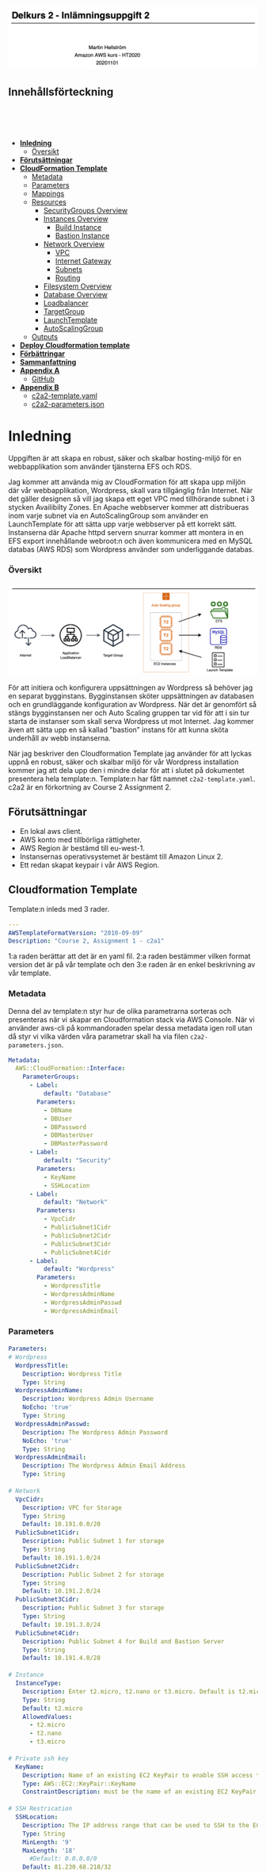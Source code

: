 </br>
</br>
</br>
</br>
</br>
</br>
</br>
</br>
</br>
</br>
</br>

<img src="./images/firstpage.png" title="" alt="" data-align="center">

<p style="page-break-before: always">

## Innehållsförteckning

<p>
</br>
</br>
</br>
</p>

- **[Inledning](#Inledning)**
  - [Översikt](#Översikt)
- **[Förutsättningar](#Förutsättningar)**
- **[CloudFormation Template](#CloudFormation-Template)**
  - [Metadata](#Metadata)
  - [Parameters](#Parameters)
  - [Mappings](#Mappings)
  - [Resources](#Resources)
    - [SecurityGroups Overview](#SecurityGroups-Overview)
    - [Instances Overview](#Instances-Overview)
      - [Build Instance](#Build-Instance)
      - [Bastion Instance](#Bastion-Instance)
    - [Network Overview](#Network-Overview)
      - [VPC](#VPC)
      - [Internet Gateway](#Internet-Gateway)
      - [Subnets](#Subnets)
      - [Routing](#Routing)
    - [Filesystem Overview](#Filesystem-Overview)
    - [Database Overview](#Database-Overview)
    - [Loadbalancer](#Loadbalancer)
    - [TargetGroup](#TargetGroup)
    - [LaunchTemplate](#LaunchTemplate)
    - [AutoScalingGroup](#AutoScalingGroup)
  - [Outputs](#Outputs)
- **[Deploy Cloudformation template](#Deploy-Clouformation-template)**
- **[Förbättringar](#Förbättringar)**
- **[Sammanfattning](#Sammanfattning)**
- **[Appendix A](#Appendix-A)**
  - [GitHub](#GitHub)
- **[Appendix B](#Appendix-B)**
  - [c2a2-template.yaml](#c2a2-template.yaml)
  - [c2a2-parameters.json](#c2a2-parameters.json)

<p style="page-break-before: always">

# Inledning

Uppgiften är att skapa en robust, säker och skalbar hosting-miljö för en webbapplikation som använder tjänsterna EFS och RDS.

Jag kommer att använda mig av CloudFormation för att skapa upp miljön där vår webbapplikation, Wordpress,  skall vara tillgänglig från Internet. När det gäller designen så vill jag skapa ett eget VPC med tillhörande subnet i 3 stycken Availibilty Zones. En Apache webbserver kommer att distribueras inom varje subnet via en AutoScalingGroup som använder en LaunchTemplate för att sätta upp varje webbserver på ett korrekt sätt. Instanserna där Apache httpd servern snurrar kommer att montera in en EFS export innehållande webroot:n och även kommunicera med en MySQL databas (AWS RDS) som Wordpress använder som underliggande databas.

### Översikt

![](./images/overview.png)

För att initiera och konfigurera uppsättningen av Wordpress så behöver jag en separat bygginstans. Bygginstansen sköter uppsättningen av databasen och en grundläggande konfiguration av Wordpress. När det är genomfört så stängs bygginstansen ner och Auto Scaling gruppen tar vid för att i sin tur starta de instanser som skall serva Wordpress ut mot Internet. Jag kommer även att sätta upp en så kallad "bastion" instans för att kunna sköta underhåll av webb instanserna.

När jag beskriver den Cloudformation Template jag använder för att lyckas uppnå en robust, säker och skalbar miljö för vår Wordpress installation kommer jag att dela upp den i mindre delar för att i slutet på dokumentet presentera hela template:n. Template:n har fått namnet `c2a2-template.yaml`. c2a2 är en förkortning av Course 2 Assignment 2.

## Förutsättningar

- En lokal aws client.
- AWS konto med tillbörliga rättigheter.
- AWS Region är bestämd till eu-west-1.
- Instansernas operativsystemet är bestämt till Amazon Linux 2.
- Ett redan skapat keypair i vår AWS Region.

## Cloudformation Template

Template:n inleds med 3 rader.

```yaml
---
AWSTemplateFormatVersion: "2010-09-09"
Description: "Course 2, Assignment 1 - c2a1"
```

1:a raden berättar att det är en yaml fil. 2:a raden bestämmer vilken format version det är på vår template och den 3:e raden är en enkel beskrivning av vår template.

<p style="page-break-before: always">

### Metadata

Denna del av template:n styr hur de olika parametrarna sorteras och presenteras när vi skapar en Cloudformation stack via AWS Console. När vi använder aws-cli på kommandoraden spelar dessa metadata igen roll utan då styr vi vilka värden våra parametrar skall ha via filen `c2a2-parameters.json`.

```yaml
Metadata:
  AWS::CloudFormation::Interface:
    ParameterGroups:
      - Label:
          default: "Database"
        Parameters:
          - DBName
          - DBUser
          - DBPassword
          - DBMasterUser
          - DBMasterPassword
      - Label:
          default: "Security"
        Parameters:
          - KeyName
          - SSHLocation
      - Label:
          default: "Network"
        Parameters:
          - VpcCidr
          - PublicSubnet1Cidr
          - PublicSubnet2Cidr
          - PublicSubnet3Cidr
          - PublicSubnet4Cidr
      - Label:
          default: "Wordpress"
        Parameters:
          - WordpressTitle
          - WordpressAdminName
          - WordpressAdminPasswd
          - WordpressAdminEmail
```

### Parameters

```yaml
Parameters:
# Wordpress
  WordpressTitle:
    Description: Wordpress Title
    Type: String
  WordpressAdminName:
    Description: Wordpress Admin Username
    NoEcho: 'true'
    Type: String
  WordpressAdminPasswd:
    Description: The Wordpress Admin Password
    NoEcho: 'true'
    Type: String
  WordpressAdminEmail:
    Description: The Wordpress Admin Email Address
    Type: String

# Network
  VpcCidr:
    Description: VPC for Storage
    Type: String
    Default: 10.191.0.0/20
  PublicSubnet1Cidr:
    Description: Public Subnet 1 for storage
    Type: String
    Default: 10.191.1.0/24
  PublicSubnet2Cidr:
    Description: Public Subnet 2 for storage
    Type: String
    Default: 10.191.2.0/24
  PublicSubnet3Cidr:
    Description: Public Subnet 3 for storage
    Type: String
    Default: 10.191.3.0/24
  PublicSubnet4Cidr:
    Description: Public Subnet 4 for Build and Bastion Server
    Type: String
    Default: 10.191.4.0/28

# Instance
  InstanceType:
    Description: Enter t2.micro, t2.nano or t3.micro. Default is t2.micro.
    Type: String
    Default: t2.micro
    AllowedValues:
      - t2.micro
      - t2.nano
      - t3.micro

# Private ssh key
  KeyName:
    Description: Name of an existing EC2 KeyPair to enable SSH access to the web server
    Type: AWS::EC2::KeyPair::KeyName
    ConstraintDescription: must be the name of an existing EC2 KeyPair.

# SSH Restrication
  SSHLocation:
    Description: The IP address range that can be used to SSH to the EC2 instances
    Type: String
    MinLength: '9'
    MaxLength: '18'
      #Default: 0.0.0.0/0
    Default: 81.230.68.218/32
    AllowedPattern: (\d{1,3})\.(\d{1,3})\.(\d{1,3})\.(\d{1,3})/(\d{1,2})
    ConstraintDescription: must be a valid IP CIDR range of the form x.x.x.x/x.
# Database
  DBName:
    Description: The WordPress database name
    Type: String
    MinLength: '1'
    MaxLength: '64'
    AllowedPattern: '[a-zA-Z][a-zA-Z0-9]*'
    ConstraintDescription: must begin with a letter and contain only alphanumeric
      characters.
  DBUser:
    NoEcho: 'true'
    Description: The WordPress database admin account username
    Type: String
    MinLength: '1'
    MaxLength: '16'
    AllowedPattern: '[a-zA-Z][a-zA-Z0-9]*'
    ConstraintDescription: must begin with a letter and contain only alphanumeric
      characters.
  DBPassword:
    NoEcho: 'true'
    Description: The WordPress database admin account password
    Type: String
    MinLength: '8'
    MaxLength: '41'
    AllowedPattern: '[a-zA-Z0-9]*'
    ConstraintDescription: must contain only alphanumeric characters.
  DBMasterUser:
    Description: The database Master account username
    Type: String
    MinLength: '1'
    MaxLength: '16'
    AllowedPattern: '[a-zA-Z][a-zA-Z0-9]*'
    ConstraintDescription: must begin with a letter and contain only alphanumeric
      characters.
  DBMasterPassword:
    NoEcho: 'true'
    Description: The MySQL database Master account password
    Type: String
    MinLength: '8'
    MaxLength: '41'
    AllowedPattern: '[a-zA-Z0-9]*'
    ConstraintDescription: must contain only alphanumeric characters.
```

### Mappings

```yaml
Mappings:
  RegionMap:
    eu-west-1:
      AMIAmazon: ami-0bb3fad3c0286ebd5
    eu-north-1:
      AMIAmazon: ami-0653812935d0743fe
```

I Mappings sektionen skapar jag möjligheten att använda vår CloudFormation Template i olika regioner. För tillfället är det bara ami:er för Amazon Linux 2 64-bit x86 som stödjs i templaten:n.

### Resources

Nu kommer vi till själva skapandet av resurser i vår Cloudformation stack. Ordningen i vilken de olika resurserna placeras i tempalte:n har ingen större betydelse förutom att det möjligen blir mer lättläst.

#### SecurityGroups Overview

Vår Cloudformation template skapar upp 6 stycken säkerhetsgrupper vilka styr åtkomsten till de olika beståndsdelarna i uppsättningen. En enkel skiss beskriver relationen dom emellan.

![](./images/securityGroups.png)

```yaml
   SshSecurityGroup:
    Type: 'AWS::EC2::SecurityGroup'
    Properties:
      GroupName: SshSG-c2a2
      GroupDescription: Enable SSH access via port 22
      VpcId: !Ref VPC
      SecurityGroupIngress:
        - IpProtocol: tcp
          FromPort: '22'
          ToPort: '22'
          CidrIp: !Ref SSHLocation
      Tags:
        - Key: Name
          Value: c2a2 Ssh Security Group
        - Key: Env
          Value: dev

  DBSecurityGroup:
    Type: AWS::EC2::SecurityGroup
    Properties:
      GroupName: MySqlSG-c2a2
      GroupDescription: Open database for access
      VpcId: !Ref VPC
      Tags:
        - Key: Name
          Value: c2a2 DB Security Group
        - Key: Env
          Value: dev
  DBSGInboundRule:
    Type: 'AWS::EC2::SecurityGroupIngress'
    Properties:
      Description: Enable access to MySQL for WebSecurityGroup
      GroupId: !Ref DBSecurityGroup
      IpProtocol: tcp
      FromPort: '3306'
      ToPort: '3306'
      SourceSecurityGroupId: !Ref WebSecurityGroup

  EfsSecurityGroup:
    Type: 'AWS::EC2::SecurityGroup'
    Properties:
      GroupName: EfsSG-c2a2
      GroupDescription: Enable NFS access
      VpcId: !Ref VPC
      Tags:
        - Key: Name
          Value: c2a2 EFS Security Group
        - Key: Env
          Value: dev
  EfsSGInboundRule:
    Type: 'AWS::EC2::SecurityGroupIngress'
    Properties:
      Description: Enable access to NFS export for WebSecurityGroup
      GroupId: !Ref EfsSecurityGroup
      IpProtocol: tcp
      FromPort: '2049'
      ToPort: '2049'
      SourceSecurityGroupId: !Ref WebSecurityGroup

  InstanceSecurityGroup:
    Type: 'AWS::EC2::SecurityGroup'
    Properties:
      GroupName: InstanceSG-c2a2
      GroupDescription: Enable ssh access via port 22 from Bastion and Build servers
      VpcId: !Ref VPC
      SecurityGroupEgress:
        - IpProtocol: tcp
          FromPort: '80'
          ToPort: '80'
          CidrIp: 0.0.0.0/0
        - IpProtocol: tcp
          FromPort: '443'
          ToPort: '443'
          CidrIp: 0.0.0.0/0
      Tags:
        - Key: Name
          Value: c2a2 Instance Security Group
        - Key: Env
          Value: dev
  InstanceSGInboundRule:
    Type: 'AWS::EC2::SecurityGroupIngress'
    Properties:
      Description: Enable access via ssh for SshSecurityGroup
      GroupId: !Ref InstanceSecurityGroup
      IpProtocol: tcp
      FromPort: '22'
      ToPort: '22'
      SourceSecurityGroupId: !Ref SshSecurityGroup

  LoadBalancerSecurityGroup:
    Type: 'AWS::EC2::SecurityGroup'
    Properties:
      GroupName: LoadBalancerSG-c2a2
      GroupDescription: Enable http access via port 80 from Internet
      VpcId: !Ref VPC
      SecurityGroupIngress:
        - IpProtocol: tcp
          FromPort: '80'
          ToPort: '80'
          CidrIp: 0.0.0.0/0
      Tags:
        - Key: Name
          Value: c2a2 Load Balancer Security Group
        - Key: Env
          Value: dev

  WebSecurityGroup:
    Type: 'AWS::EC2::SecurityGroup'
    Properties:
      GroupName: WebSG-c2a2
      GroupDescription: Enable ingress and egress traffic for out webservers
      VpcId: !Ref VPC
      SecurityGroupEgress:
        - IpProtocol: tcp
          FromPort: '80'
          ToPort: '80'
          CidrIp: 0.0.0.0/0
        - IpProtocol: tcp
          FromPort: '443'
          ToPort: '443'
          CidrIp: 0.0.0.0/0
      Tags:
        - Key: Name
          Value: c2a2 Web Security Group
        - Key: Env
          Value: dev
  WebSGInboundRule:
    Type: 'AWS::EC2::SecurityGroupIngress'
    Properties:
      Description: Allow http traffic from the Loadbalancer
      GroupId: !Ref WebSecurityGroup
      IpProtocol: tcp
      FromPort: '80'
      ToPort: '80'
      SourceSecurityGroupId: !GetAtt LoadBalancerSecurityGroup.GroupId
  WebSGOutboundRuleMySql:
    Type: 'AWS::EC2::SecurityGroupEgress'
    Properties:
      Description: Allow traffic to the mysql database
      GroupId: !Ref WebSecurityGroup
      IpProtocol: tcp
      FromPort: '3306'
      ToPort: '3306'
      DestinationSecurityGroupId: !GetAtt DBSecurityGroup.GroupId
  WebSGOutboundRuleNFS:
    Type: 'AWS::EC2::SecurityGroupEgress'
    Properties:
      Description: Allow traffic to NFS export
      GroupId: !Ref WebSecurityGroup
      IpProtocol: tcp
      FromPort: '2049'
      ToPort: '2049'
      DestinationSecurityGroupId: !GetAtt EfsSecurityGroup.GroupId
```

#### Instances Overview

##### Build Instance

Build instansen som skall bygga upp och konfigurera Wordpress applikationen konfigureras med följande yaml kod. Extra intressanta delar är:

###### DependsOn

```yaml
    DependsOn: 
      - AccessPointResource
      - MyDB
```

`DependsOn` bestämmer att Build instansen måste vänta på att Databasen och NFS exporten skapas innan Build instansen. Detta är viktigt eftersom dessa resurser måste finnas på plats och vara accessbara av det skript som körs i Build instansens UserData del.

I UserData körs följande kommandon för att uppdatera `/etc/fstab`och sedan montera filsystemet där webbrooten skall placeras:

```bash
# Mount filesystem
echo "${FileSystemResource} /var/www/html efs _netdev,tls,accesspoint=${AccessPointResource} 0 0" >> /etc/fstab
mount -a
```

Och för att skapa upp Wordpress databasen med en användare och korrekta användarrättigheter så körs följande SQL kod:

```bash
# Create and Configure the Database
Q1="CREATE DATABASE IF NOT EXISTS ${DBName};"
Q2="CREATE USER '${DBUser}'@'%' IDENTIFIED BY '${DBPassword}';"
Q3="GRANT ALL PRIVILEGES ON ${DBName}.* TO '${DBUser}'@'%';"
Q4="FLUSH PRIVILEGES;"
SQL="$Q1$Q2$Q3$Q4"
mysql -u ${DBMasterUser} -p${DBMasterPassword} -h ${MyDB.Endpoint.Address} -e "$SQL"
```

För att konfigurera Wordpress från kommandoraden används verktyger wp-cli som laddas ner och installeras. Sedan körs konfigurationen med följande kod:

```bash
wget -q https://raw.githubusercontent.com/wp-cli/builds/gh-pages/phar/wp-cli.phar -O /usr/local/bin/wp && chmod +x /usr/local/bin/wp
```

```bash
# Wordpress configuration
wp config create --dbhost=${MyDB.Endpoint.Address} --dbname=${DBName} \
--dbuser=${DBUser} --dbpass=${DBPassword} --path=/var/www/html
wp core install --url=${c2a2LoadBalancer.DNSName} \
--title="${WordpressTitle}" --admin_name=${WordpressAdminName} \
--admin_password=${WordpressAdminPasswd} \
--admin_email=${WordpressAdminEmail} --skip-email --path=/var/www/html
wp post delete 1 --path=/var/www/html
wp theme activate twentyseventeen --path=/var/www/html
curl -N http://loripsum.net/api/5 | wp post generate --post_content \
--count=10 --path=/var/www/html
```

I de sista raderna av UserData signaleras det tillbaka till Cloudformation att alla stegen i UserData är genomförda och att det har gott bra. Detta är viktigt eftersom Auto Scaling gruppen är beroende av att även stegen i UserData har genomförts och inte bara att Build instansen är skapad och uppe. Den allra sista raden stänger ner Build instansen då den inte fyller någon funktion längre.

```bash
# Signal to Cloudformation that we're done here.
/opt/aws/bin/cfn-signal -s true --stack ${AWS::StackName} \
--resource BuildInstance --region ${AWS::Region}
# Signing of
shutdown -h now
```

###### CreationPolicy

CreationPolicy är den del av bygginstansen som tar emot signaleringen ifrån kommandot `cfn-signal`. Eftersom det tar ganska så lång tid att skapa MySQL databasen i AWS RDS tjänsten och sedan installera Wordpress så är `Timeout`värdet satt till 20 minuter. Om inte alla steg har hunnits med inom de 20 så kommer Cloudformation stacken att rullas tillbaka.

```yaml
    CreationPolicy:
      ResourceSignal:
        Timeout: PT20M
```

Det var en beskrivning av några av de saker som sker i Template steget som beskriver bygginstansen. Andra delar att studera nedan är installationen av paket, skapandet av användare, rättigheter på katalogstrukturen och konfiguration av Apache webbservern. 
En kommentar här är att det är inte nödvändigt att `wp-user` får de sudo rättigheter som jag har satt och inte heller behöver det laddas upp ytterligare en public ssh nyckel men det är smidigt att ha under skapandet av instansen.

Här följer hela konfigurationen för bygginstansen:

```yaml
  BuildInstance:
    Type: AWS::EC2::Instance
    DependsOn: 
      - AccessPointResource
      - MyDB
    Properties:
      ImageId: !FindInMap [ RegionMap, !Ref "AWS::Region", AMIAmazon ]
      InstanceType: !Ref 'InstanceType'
      KeyName: !Ref 'KeyName'
      SecurityGroupIds:
        - !Ref 'SshSecurityGroup'
        - !Ref 'WebSecurityGroup'
      SubnetId: !Ref 'PublicSubnet4'
      UserData:
        "Fn::Base64": !Sub |
          #!/bin/bash -xe
          yum update -y
          yum install aws-cfn-bootstrap amazon-efs-utils -y
          amazon-linux-extras install lamp-mariadb10.2-php7.2 php7.2 -y
          yum install httpd php-gd -y
          yum clean all
          useradd wp-user
          usermod -aG wheel wp-user
          # Update sudoers
          cat << EOF > /etc/sudoers.d/91-wp-user-user
          # User rules for wp-user user
          wp-user ALL=(ALL) NOPASSWD:ALL
          EOF
          # Add ssh keys
          mkdir /home/wp-user/.ssh
          chown wp-user:wp-user /home/wp-user/.ssh
          chmod 0700 /home/wp-user/.ssh
          echo "ssh-rsa AAAAB3NzaC1yc2EAAAABIwAAAQEAvdlI4/FKOrm6e8zWvFIuBGzqi31et8ExDnrO6L6w5O1JI4S0n5kxcNlTkm0+0I/pa/PWdsg21/IsDPE9DWO+9bEX18zPF8BSBWK2bUkSy9KXeaT2QYW0YTlBvkDW7+tBOlBAXqIp25867XsjR0SBepewDlaHEwhUl+A+TBs+Mdy+WVHR4uyg79yKoKCU5srV/tXGaeUs8W8QfLgjAMCAJpsGQ4b32fZmo8xEnU+q7OsMin32sG7wM6M2kcVF2m4ZEDaPwdCon1VVtU/5bQfxE17aKE5HdSQtJ+iF2ImPSfaFUT72EZvEymJlGuthaBjTyOKmlXtDsQuBh8HfHFxhhQ== martin@macbook-2.local" >> /home/wp-user/.ssh/authorized_keys
          chown wp-user /home/wp-user/.ssh/authorized_keys
          chmod 0600 /home/wp-user/.ssh/authorized_keys
          # Update dir and file permissions
          usermod -a -G apache wp-user
          chown -R wp-user:apache /var/www
          # Mount filesystem
          echo "${FileSystemResource} /var/www/html efs _netdev,tls,accesspoint=${AccessPointResource} 0 0" >> /etc/fstab
          mount -a
          # Download and unpack wordpress
          wget -q https://wordpress.org/latest.tar.gz -O /var/tmp/latest.tar.gz
          tar xfz /var/tmp/latest.tar.gz --no-same-owner --strip-components=1 -C /var/www/html/
          # Set permissions
          chmod 2775 /var/www && find /var/www -type d -exec sudo chmod 2775 {} \;
          # find /var/www -type f -exec sudo chmod 0664 {} \;
          # Install wp-cli
          wget -q https://raw.githubusercontent.com/wp-cli/builds/gh-pages/phar/wp-cli.phar -O /usr/local/bin/wp && chmod +x /usr/local/bin/wp
          # Config httpd.conf
          sed -i '/<Directory "\/var\/www\/html">/,/<\/Directory>/ s/AllowOverride None/AllowOverride all/' /etc/httpd/conf/httpd.conf
          sed -i 's/index.html/index.html index.php/g' /etc/httpd/conf/httpd.conf
          # Create and Configure the Database
          Q1="CREATE DATABASE IF NOT EXISTS ${DBName};"
          Q2="CREATE USER '${DBUser}'@'%' IDENTIFIED BY '${DBPassword}';"
          Q3="GRANT ALL PRIVILEGES ON ${DBName}.* TO '${DBUser}'@'%';"
          Q4="FLUSH PRIVILEGES;"
          SQL="$Q1$Q2$Q3$Q4"
          mysql -u ${DBMasterUser} -p${DBMasterPassword} -h ${MyDB.Endpoint.Address} -e "$SQL"
          # Wordpress configuration
          wp config create --dbhost=${MyDB.Endpoint.Address} --dbname=${DBName} --dbuser=${DBUser} --dbpass=${DBPassword} --path=/var/www/html
          wp core install --url=${c2a2LoadBalancer.DNSName} --title="${WordpressTitle}" --admin_name=${WordpressAdminName} --admin_password=${WordpressAdminPasswd} --admin_email=${WordpressAdminEmail} --skip-email --path=/var/www/html
          wp post delete 1 --path=/var/www/html
          wp theme activate twentyseventeen --path=/var/www/html
          curl -N http://loripsum.net/api/5 | wp post generate --post_content --count=10 --path=/var/www/html
          # Signal to Cloudformation that we're done here.
          /opt/aws/bin/cfn-signal -s true --stack ${AWS::StackName} --resource BuildInstance --region ${AWS::Region}
          # Signing of
          shutdown -h now
      Tags:
        - Key: Name
          Value: c2a2 Build Server
        - Key: Env
          Value: dev
    CreationPolicy:
      ResourceSignal:
        Timeout: PT20M
```

##### Bastion Instance

Bastion instansen skapa och placeras på vårt mindre publika subnät - `PublicSubnet4`. Ingen speciell mjukvara installeras här utan denna instans nyttjas endast för att få access till övriga instanser för underhåll och felsökning. Förslagsvis skulle instansen kunna säkras upp med en installation och konfiguration av `fail2ban`. Detta för att säkra upp ssh beroende på vad som konfigureras i `SshSecurityGroup`.

```yaml
  BastionInstance:
    Type: AWS::EC2::Instance
    Properties:
      ImageId: !FindInMap [ RegionMap, !Ref "AWS::Region", AMIAmazon ]
      InstanceType: !Ref 'InstanceType'
      KeyName: !Ref 'KeyName'
      SecurityGroupIds:
        - !Ref 'SshSecurityGroup'
      SubnetId: !Ref 'PublicSubnet4'
      UserData:
        "Fn::Base64": !Sub |
          #!/bin/bash -xe
          yum update -y
          yum clean all
      Tags:
        - Key: Name
          Value: c2a2 Bastion Server
        - Key: Env
          Value: dev
```

<p style="page-break-before: always">

### Network Overview

Nätverkskonfigurationen består av ett nytt VPC och 4 stycken subnät. Ett /24 subnät i varje Availability Zone plus ett mindre subnät som används av bygginstansen och Bastion instansen.

![](./images/networklayout.png)

#### VPC

Ett VPC skapas upp med en referens till parametern `VpcCidr`:

```yaml
  VPC:
    Type: AWS::EC2::VPC
    Properties:
      CidrBlock: !Ref VpcCidr
      EnableDnsSupport: true
      EnableDnsHostnames: true
      Tags:
        - Key: Name
          Value: c2a2 Vpc
        - Key: Env
          Value: dev
```

#### Internet Gateway

En Internet Gateway skapas och kopplas till vårt VPC med hjälp av `InternetGatewayAttachment`.

```yaml
  InternetGateway:
    Type: AWS::EC2::InternetGateway
    Properties:
      Tags:
        - Key: Name
          Value: c2a2 Internet Gateway
        - Key: Env
          Value: dev
  InternetGatewayAttachment:
    Type: AWS::EC2::VPCGatewayAttachment
    Properties:
      InternetGatewayId: !Ref InternetGateway
      VpcId: !Ref VPC
```

#### Subnets

De fyra subnäten skapas, `PublicSubnet1`och `PublicSubnet4` placeras i *Availability Zone 1* medans `PublicSubnet2`och `PublicSubnet3` placeras i respektive *AZ*. 

```yaml
  PublicSubnet1:
    Type: AWS::EC2::Subnet
    Properties:
      VpcId: !Ref VPC
      MapPublicIpOnLaunch: true
      CidrBlock: !Ref PublicSubnet1Cidr
      AvailabilityZone: !Select
        - 0
        - !GetAZs
          Ref: AWS::Region
      Tags:
        - Key: Name
          Value: c2a2 Public Subnet AZ1
        - Key: Env
          Value: dev
  PublicSubnet2:
    Type: AWS::EC2::Subnet
    Properties:
      VpcId: !Ref VPC
      MapPublicIpOnLaunch: true
      CidrBlock: !Ref PublicSubnet2Cidr
      AvailabilityZone: !Select
        - 1
        - !GetAZs
          Ref: AWS::Region
      Tags:
        - Key: Name
          Value: c2a2 Public Subnet AZ2
        - Key: Env
          Value: dev
    PublicSubnet3:
    Type: AWS::EC2::Subnet
    Properties:
      VpcId: !Ref VPC
      MapPublicIpOnLaunch: true
      CidrBlock: !Ref PublicSubnet3Cidr
      AvailabilityZone: !Select
        - 2
        - !GetAZs
          Ref: AWS::Region
      Tags:
        - Key: Name
          Value: c2a2 Public Subnet AZ3
        - Key: Env
          Value: dev
  PublicSubnet4:
    Type: AWS::EC2::Subnet
    Properties:
      VpcId: !Ref VPC
      MapPublicIpOnLaunch: true
      CidrBlock: !Ref PublicSubnet4Cidr
      AvailabilityZone: !Select
        - 0
        - !GetAZs
          Ref: AWS::Region
      Tags:
        - Key: Name
          Value: c2a2 Public Subnet AZ1
        - Key: Env
          Value: dev
```

#### Routing

Den routing som krävs skapas upp med följande parametrar:

```yaml
  PublicRouteTable:
    Type: AWS::EC2::RouteTable
    Properties:
      VpcId: !Ref VPC
      Tags:
        - Key: Name
          Value: c2a2 Public Route Table
        - Key: Env
          Value: dev

  DefaultPublicRoute:
    Type: AWS::EC2::Route
    Properties:
      DestinationCidrBlock: 0.0.0.0/0
      GatewayId: !Ref InternetGateway
      RouteTableId: !Ref PublicRouteTable

  PublicSubnet1RouteTableAssociation:
    Type: AWS::EC2::SubnetRouteTableAssociation
    Properties:
      RouteTableId: !Ref PublicRouteTable
      SubnetId: !Ref PublicSubnet1
  PublicSubnet2RouteTableAssociation:
    Type: AWS::EC2::SubnetRouteTableAssociation
    Properties:
      RouteTableId: !Ref PublicRouteTable
      SubnetId: !Ref PublicSubnet2
  PublicSubnet3RouteTableAssociation:
    Type: AWS::EC2::SubnetRouteTableAssociation
    Properties:
      RouteTableId: !Ref PublicRouteTable
      SubnetId: !Ref PublicSubnet3
  PublicSubnet4RouteTableAssociation:
    Type: AWS::EC2::SubnetRouteTableAssociation
    Properties:
      RouteTableId: !Ref PublicRouteTable
      SubnetId: !Ref PublicSubnet4
```

### Filesystem Overview

Dax att skapa ett filsystem som kan monteras in i vardera webbserver. Först skapas filsystemet och efter det ett `MountTarget` i tre av dom fyra subnäten för att göra filsystemet tillgängligt i varje Availability Zone. Filsystemets `DeletionPolicy` är satt till `Delete` vilket medför att när Cloudformation stack:n tas bort försvinner även filsystemet.

Sista steget är skapandet av en `AccessPoint` som vi monterar in i våra webbservrar på monteringspunkten `/var/www/html`.  Vår accesspoint skapar upp en katalog, `/wordpress` , på filsystemet och tilldelar rättigheter för vår användare *wp-user* med uid `1001` och gruppen *apache* med gid `48` .

```yaml
  FileSystemResource:
    Type: AWS::EFS::FileSystem
    DeletionPolicy: Delete
    Properties:
      BackupPolicy:
        Status: DISABLED
      PerformanceMode: generalPurpose
      Encrypted: true
      FileSysteTags:
        - Key: Name
          Value: c2a2 FileSystem
        - Key: Env
          Value: dev

  MountTargetResource1:
    Type: AWS::EFS::MountTarget
    Properties:
      FileSystemId: !Ref FileSystemResource
      SubnetId: !Ref PublicSubnet1
      SecurityGroups:
        - Ref: EfsSecurityGroup
  MountTargetResource2:
    Type: AWS::EFS::MountTarget
    Properties:
      FileSystemId: !Ref FileSystemResource
      SubnetId: !Ref PublicSubnet2
      SecurityGroups:
        - Ref: EfsSecurityGroup
  MountTargetResource3:
    Type: AWS::EFS::MountTarget
    Properties:
      FileSystemId: !Ref FileSystemResource
      SubnetId: !Ref PublicSubnet3
      SecurityGroups:
        - Ref: EfsSecurityGroup

  AccessPointResource:
    Type: 'AWS::EFS::AccessPoint'
    Properties:
      FileSystemId: !Ref FileSystemResource
      PosixUser:
        Uid: "1001"
        Gid: "48"
      RootDirectory:
        CreationInfo:
          OwnerUid: "1001"
          OwnerGid: "48"
          Permissions: "2775"
        Path: "/wordpress"
      AccesspointTags:
        - Key: Name
          Value: c2a2 Accesspoint
```

### Database Overview

För att skapa upp vår MySQL databas använder vi en Amazon RDS database instance. Denna delen bestäms via vår parameters fil även Master användare och lösenord för databasinstansen. Jag refererar även till `MyRDSParamGroup` men jag sätter dock inga specifika värden här men i en produktionsmiljö skulle det kunna vara aktuellt. Jag behåller det som en referens inför framtiden.

Jag ser även till att databasen blir redundant med hänseende på att den blir synlig i alla tre AZ med hjälp av parametrarna i `MyDBSubnetGroup` .

```yaml
  MyDB:
    Type: AWS::RDS::DBInstance
    Properties:
      AllocatedStorage: '20'
      DBInstanceClass: db.t2.micro
      DBInstanceIdentifier: mydb
      DBSubnetGroupName: !Ref 'MyDBSubnetGroup'
      Engine: MySQL
      EngineVersion: 8.0.20
      MasterUsername: !Ref 'DBMasterUser'
      MasterUserPassword: !Ref 'DBMasterPassword'
      DBParameterGroupName: !Ref 'MyRDSParamGroup'
      VPCSecurityGroups:
        - !Ref DBSecurityGroup
      Tags:
        - Key: Name
          Value: c2a2 DB
    DeletionPolicy: Delete
  MyRDSParamGroup:
    Type: AWS::RDS::DBParameterGroup
    Properties:
      Family: mysql8.0
      Description: CloudFormation Database Parameter Group
  MyDBSubnetGroup:
    Type: AWS::RDS::DBSubnetGroup
    Properties:
      DBSubnetGroupName: MyDBSubnetGroup
      DBSubnetGroupDescription: 'DB Subnets'
      SubnetIds:
        - !Ref PublicSubnet1
        - !Ref PublicSubnet2
        - !Ref PublicSubnet3
      Tags:
        - Key: Name
          Value: c2a2 DB Subnet Group
```

### Loadbalancer

En lastbalanserare skapas och de tre subnet där vi kommer att initera instanser för vår webbapplikation konfigureras. Även en referens till en säkerhetsgrupp specas, `LoadBalancerSecurityGroup`, denna tillåter tcp trafik på port 80. 

`LoadbalancerListener`skapar kopplingen mellan lastbalanseraren och vår TargetGroup. Skulle vi vilja använda ett SSL/TLS certifikat för att säkra kommunikationen mellan klient och lastbalanseraren så är det här som det konfigureras. 

```yaml
  c2a2LoadBalancer:
    Type: AWS::ElasticLoadBalancingV2::LoadBalancer
    DependsOn: VPC
    Properties:
      Name: c2a2-lb
      Subnets:
        - !Ref PublicSubnet1
        - !Ref PublicSubnet2
        - !Ref PublicSubnet3
      SecurityGroups:
        - !Ref LoadBalancerSecurityGroup
      Tags:
        - Key: Name
          Value: c2a2 Load Balancer
        - Key: Env
          Value: dev

  LoadBalancerListener:
    Type: AWS::ElasticLoadBalancingV2::Listener
    Properties:
      LoadBalancerArn: !Ref c2a2LoadBalancer
      Port: 80
      Protocol: HTTP
      DefaultActions:
        - Type: forward
          TargetGroupArn: !Ref TargetGroup
```

### TargetGroup

Som skissen i inledningen av detta dokument visade så behövs en TargetGroup där lastbalanseraren förväntar sig att det finns ett antal instanser att lastdela emellan. Det är AutoScaling gruppen som kommer att placera instanserna i Target gruppen.

```yaml
  TargetGroup:
    Type: AWS::ElasticLoadBalancingV2::TargetGroup
    Properties:
      Name: c2a2TargetGroup
      VpcId: !Ref VPC
      Port: '80'
      Protocol: HTTP
      Tags:
        - Key: Name
          Value: c2a2 Target Group
        - Key: Env
          Value: dev
```

### LaunchTemplate

LaunchTemplate:n används av AutoScaling gruppen för att skapa upp nya instanser. I UserData körs ett bash skript som installerar de nödvändiga paketen för att vi skall kunna köra Wordpress på de färdiga instanserna. Även användare och grupper skapas. Vi monterar filsystemet där bygginstansen sedan tidigare har lagt Wordpress applikationens filer. Det sista som sker i UserData är att vi startar httpd service:n

```yaml
  LaunchTemplate:
    Type: AWS::EC2::LaunchTemplate
    Properties:
      LaunchTemplateData:
        InstanceType: !Ref InstanceType
        ImageId: !FindInMap [ RegionMap, !Ref "AWS::Region", AMIAmazon ]
        KeyName: !Ref KeyName
        SecurityGroupIds:
          - !GetAtt InstanceSecurityGroup.GroupId
          - !GetAtt WebSecurityGroup.GroupId
        TagSpecifications:
        - ResourceType: instance
          Tags:
          - Key: Name
            Value: c2a2 Web Instance
          - Key: Env
            Value: dev
        UserData:
          "Fn::Base64": !Sub |
            #!/bin/bash -xe
            yum update -y
            yum install amazon-efs-utils -y
            amazon-linux-extras install lamp-mariadb10.2-php7.2 php7.2 -y
            yum install httpd php-gd -y
            yum clean all
            # Create Wordpress user
            useradd wp-user
            # Update dir and file permissions
            usermod -a -G apache wp-user
            chown -R wp-user:apache /var/www
            # create mount point
            echo "${FileSystemResource} /var/www/html efs _netdev,tls,accesspoint=${AccessPointResource} 0 0" >> /etc/fstab
            mount -a
            # Config httpd.conf
            sed -i '/<Directory "\/var\/www\/html">/,/<\/Directory>/ s/AllowOverride None/AllowOverride all/' /etc/httpd/conf/httpd.conf
            sed -i 's/index.html/index.html index.php/g' /etc/httpd/conf/httpd.conf
            # Enable and start the httpd services
            systemctl enable httpd
            systemctl start httpd
      LaunchTemplateName: c2a2-template
```

### AutoScalingGroup

AutoScaling gruppen kommer att använda en LaunchTemplate för att skapa upp det antal instanser som bestäms av `DesiredCapacity` och logiskt koppla dessa till vår TargetGroup. Vi har även direktivet `DependsOn` satt här som bestämmer att `BuildInstance`måste hunnit skapats och blivit klar innan AutoScaling gruppen med sina instanser skapas.

```yaml
  c2a2ASG:
    Type: AWS::AutoScaling::AutoScalingGroup
    DependsOn:
      - BuildInstance
    Properties:
      AutoScalingGroupName: c2a2-ASG
      AvailabilityZones:
        - "eu-west-1a"
        - "eu-west-1b"
        - "eu-west-1c"
      MinSize: '0'
      MaxSize: '6'
      DesiredCapacity: '2'
      LaunchTemplate:
        LaunchTemplateId: !Ref LaunchTemplate
        Version: !GetAtt LaunchTemplate.LatestVersionNumber
      TargetGroupARNs:
        - !Ref TargetGroup
      VPCZoneIdentifier:
        - !Ref PublicSubnet1
        - !Ref PublicSubnet2
        - !Ref PublicSubnet3
      Tags:
        - Key: Name
          Value: c2a2 Auto Scaling Group
          PropagateAtLaunch: 'false'
        - Key: Env
          Value: dev
          PropagateAtLaunch: 'true'
```

### Outputs

I Outputs sektionen plockar vi fram den URL som vi behöver för att kunna testa att webbapplikationen fungerar som tänkt och den publika ipadressen till vår Bastion instans.

```yaml
Outputs:
  BastionInstanceIp:
    Description: The Ip address of the Bastion Instance.
    Value: !GetAtt BastionInstance.PublicIp

  LoadBalancerUrl:
    Description: The URL of the ALB
    Value: !GetAtt c2a2LoadBalancer.DNSName
```

## Deploy Cloudformation template

Skapa stacken:

```bash
aws cloudformation create-stack --stack-name c2a2-stack \
--template-body file://c2a2-template.yaml \
--parameters file://c2a2-parameters.json
```

Visa output:

```bash
aws cloudformation describe-stacks --stack-name c2a2-stack \
--query "Stacks[*].Outputs" --output json
```

Testa att komma åt vår Wordpress installation via den URL:n som presenteras som LoadbalancerUrl ifrån output kommandot ovan. 

Exempel:

```json
{
    "OutputKey": "LoadBalancerUrl"
    "OutputValue": "c2a2-lb-985168691.eu-west-1.elb.amazonaws.com",
    "Description": "The URL of the ALB"
},
```

![](./images/screenshot.png)

Ta bort stack:n

```bash
aws cloudformation delete-stack --stack-name c2a2-stack
```

## Förbättringar

- Möjligheten att använda andra Linux distributioner än Amazon Linux 2 t.ex CentOS.

- Använda ett Configuration Management system som t.ex Ansible istället för att använda bash skript i UserData. Fördelen med en sådan lösning skulle bl.a. vara att   verktygen har inbyggd felhantering och kan rent kodmässigt hanteras helt skilt ifrån Cloudformation stack:n. Har man en Ansible Playbook som säkrar upp maskinerna i Azure eller On-prem så kan samma playbook användas hos AWS för att säkra instanserna enligt nån standard som vi vill följa.

- Centraliserad loggning med hjälp av CloudWatch.

- Lagra användare och lösenord i Parameter Store istället för att ha den typen av data i c2a2-parameters.json. 

- Använda en CI/CD pipeline för att skapa och underhålla Wordpress installationen.

- Backup/snapshots av EFS filsystemet och MySQL Databasen

## Sammanfattning

Denna uppgift skapade ytterligare lite mer komplexitet till vår CloudFormation template jämfört med den i förra inlämningsuppgiften. Vi börjar närma oss de beståndsdelar och scenarion som nyttjas ute i verkligheten. En persistent filarea och en databas skapar ytterligare en dimension till vår uppsättning. 

Jag tycker att jag lyckats skapa en template som inte har så många externa beroende förutom de som specas under rubriken *Förutsättningar*. Det borde fungera för nån annan person att använder min template i syfte att skapa en robust, säker och skalbar Wordpress-miljö, bara personen ifråga uppdaterar c2a2-parameters.json med relevant data. 

Jag har pekat på några förbättringar som skulle kunna göras till miljön, det går som vanligt att göra saker väldigt komplexa och tillkrånglade men genom att vi försöker skapa infrastruktur med kod kan flera personer samarbeta och tillföra sin erfarenhet och kunskap till uppgiften. 

<p style="page-break-before: always">

## Appendix A

#### GitHub

På GitHub finns den CloudFormation Template som jag försökt beskriva här plus detta dokument.
Följ länken: [GitHub - martyV/amazon-aws-kurs/course2/assignment2]([amazon-aws-kurs/course2/assignment2 at master · martyV/amazon-aws-kurs · GitHub](https://github.com/martyV/amazon-aws-kurs/tree/master/course2/assignment2)) eller klona repot: `git clone https://github.com/martyV/amazon-aws-kurs.git`. 

<p style="page-break-before: always">

## Appendix B

### c2a2-template.yaml

```yaml
---
AWSTemplateFormatVersion: "2010-09-09"
Description: "Course 2, Assignment 2 - c2a2"
Metadata:
  AWS::CloudFormation::Interface:
    ParameterGroups:
      - Label:
          default: "Database"
        Parameters:
          - DBName
          - DBUser
          - DBPassword
          - DBMasterUser
          - DBMasterPassword
      - Label:
          default: "Security"
        Parameters:
          - KeyName
          - SSHLocation
      - Label:
          default: "Network"
        Parameters:
          - VpcCidr
          - PublicSubnet1Cidr
          - PublicSubnet2Cidr
          - PublicSubnet3Cidr
          - PublicSubnet4Cidr
      - Label:
          default: "Wordpress"
        Parameters:
          - WordpressTitle
          - WordpressAdminName
          - WordpressAdminPasswd
          - WordpressAdminEmail
Parameters:
# Wordpress
  WordpressTitle:
    Description: Wordpress Title
    Type: String
  WordpressAdminName:
    Description: Wordpress Admin Username
    NoEcho: 'true'
    Type: String
  WordpressAdminPasswd:
    Description: The Wordpress Admin Password
    NoEcho: 'true'
    Type: String
  WordpressAdminEmail:
    Description: The Wordpress Admin Email Address
    Type: String
# Network
  VpcCidr:
    Description: VPC for Storage
    Type: String
    Default: 10.191.0.0/20
  PublicSubnet1Cidr:
    Description: Public Subnet 1 for storage
    Type: String
    Default: 10.191.1.0/24
  PublicSubnet2Cidr:
    Description: Public Subnet 2 for storage
    Type: String
    Default: 10.191.2.0/24
  PublicSubnet3Cidr:
    Description: Public Subnet 3 for storage
    Type: String
    Default: 10.191.3.0/24
  PublicSubnet4Cidr:
    Description: Public Subnet 4 for Build and Bastion Server
    Type: String
    Default: 10.191.4.0/28

# Instance
  InstanceType:
    Description: Enter t2.micro, t2.nano or t3.micro. Default is t2.micro.
    Type: String
    Default: t2.micro
    AllowedValues:
      - t2.micro
      - t2.nano
      - t3.micro

# Private ssh key
  KeyName:
    Description: Name of an existing EC2 KeyPair to enable SSH access to the web server
    Type: AWS::EC2::KeyPair::KeyName
    ConstraintDescription: must be the name of an existing EC2 KeyPair.

# SSH Restrication
  SSHLocation:
    Description: The IP address range that can be used to SSH to the EC2 instances
    Type: String
    MinLength: '9'
    MaxLength: '18'
      #Default: 0.0.0.0/0
    Default: 81.230.68.218/32
    AllowedPattern: (\d{1,3})\.(\d{1,3})\.(\d{1,3})\.(\d{1,3})/(\d{1,2})
    ConstraintDescription: must be a valid IP CIDR range of the form x.x.x.x/x.
# Database
  DBName:
    Description: The WordPress database name
    Type: String
    MinLength: '1'
    MaxLength: '64'
    AllowedPattern: '[a-zA-Z][a-zA-Z0-9]*'
    ConstraintDescription: must begin with a letter and contain only alphanumeric
      characters.
  DBUser:
    NoEcho: 'true'
    Description: The WordPress database admin account username
    Type: String
    MinLength: '1'
    MaxLength: '16'
    AllowedPattern: '[a-zA-Z][a-zA-Z0-9]*'
    ConstraintDescription: must begin with a letter and contain only alphanumeric
      characters.
  DBPassword:
    NoEcho: 'true'
    Description: The WordPress database admin account password
    Type: String
    MinLength: '8'
    MaxLength: '41'
    AllowedPattern: '[a-zA-Z0-9]*'
    ConstraintDescription: must contain only alphanumeric characters.
  DBMasterUser:
    Description: The database Master account username
    Type: String
    MinLength: '1'
    MaxLength: '16'
    AllowedPattern: '[a-zA-Z][a-zA-Z0-9]*'
    ConstraintDescription: must begin with a letter and contain only alphanumeric
      characters.
  DBMasterPassword:
    NoEcho: 'true'
    Description: The MySQL database Master account password
    Type: String
    MinLength: '8'
    MaxLength: '41'
    AllowedPattern: '[a-zA-Z0-9]*'
    ConstraintDescription: must contain only alphanumeric characters.

Mappings:
  RegionMap:
    eu-west-1:
      AMIAmazon: ami-0bb3fad3c0286ebd5
    eu-north-1:
      AMIAmazon: ami-0653812935d0743fe

Resources:
  SshSecurityGroup:
    Type: 'AWS::EC2::SecurityGroup'
    Properties:
      GroupName: SshSG-c2a2
      GroupDescription: Enable SSH access via port 22
      VpcId: !Ref VPC
      SecurityGroupIngress:
        - IpProtocol: tcp
          FromPort: '22'
          ToPort: '22'
          CidrIp: !Ref SSHLocation
      Tags:
        - Key: Name
          Value: c2a2 Ssh Security Group
        - Key: Env
          Value: dev

  DBSecurityGroup:
    Type: AWS::EC2::SecurityGroup
    Properties:
      GroupName: MySqlSG-c2a2
      GroupDescription: Open database for access
      VpcId: !Ref VPC
      Tags:
        - Key: Name
          Value: c2a2 DB Security Group
        - Key: Env
          Value: dev
  DBSGInboundRule:
    Type: 'AWS::EC2::SecurityGroupIngress'
    Properties:
      Description: Enable access to MySQL for WebsecurityGroup
      GroupId: !Ref DBSecurityGroup
      IpProtocol: tcp
      FromPort: '3306'
      ToPort: '3306'
      SourceSecurityGroupId: !Ref WebSecurityGroup

  EfsSecurityGroup:
    Type: 'AWS::EC2::SecurityGroup'
    Properties:
      GroupName: EfsSG-c2a2
      GroupDescription: Enable NFS access
      VpcId: !Ref VPC
      Tags:
        - Key: Name
          Value: c2a2 EFS Security Group
        - Key: Env
          Value: dev
  EfsSGInboundRule:
    Type: 'AWS::EC2::SecurityGroupIngress'
    Properties:
      Description: Enable access to NFS export for WebSecurityGroup
      GroupId: !Ref EfsSecurityGroup
      IpProtocol: tcp
      FromPort: '2049'
      ToPort: '2049'
      SourceSecurityGroupId: !Ref WebSecurityGroup

  InstanceSecurityGroup:
    Type: 'AWS::EC2::SecurityGroup'
    Properties:
      GroupName: InstanceSG-c2a2
      GroupDescription: Enable ssh access via port 22 from Bastion and Build servers
      VpcId: !Ref VPC
      SecurityGroupEgress:
        - IpProtocol: tcp
          FromPort: '80'
          ToPort: '80'
          CidrIp: 0.0.0.0/0
        - IpProtocol: tcp
          FromPort: '443'
          ToPort: '443'
          CidrIp: 0.0.0.0/0
      Tags:
        - Key: Name
          Value: c2a2 Instance Security Group
        - Key: Env
          Value: dev
  InstanceSGInboundRule:
    Type: 'AWS::EC2::SecurityGroupIngress'
    Properties:
      Description: Enable access via ssh for SshSecurityGroup
      GroupId: !Ref InstanceSecurityGroup
      IpProtocol: tcp
      FromPort: '22'
      ToPort: '22'
      SourceSecurityGroupId: !Ref SshSecurityGroup

  LoadBalancerSecurityGroup:
    Type: 'AWS::EC2::SecurityGroup'
    Properties:
      GroupName: LoadBalancerSG-c2a2
      GroupDescription: Enable http access via port 80 from Internet
      VpcId: !Ref VPC
      SecurityGroupIngress:
        - IpProtocol: tcp
          FromPort: '80'
          ToPort: '80'
          CidrIp: 0.0.0.0/0
      Tags:
        - Key: Name
          Value: c2a2 Load Balancer Security Group
        - Key: Env
          Value: dev

  WebSecurityGroup:
    Type: 'AWS::EC2::SecurityGroup'
    Properties:
      GroupName: WebSG-c2a2
      GroupDescription: Enable Web access via port 80
      VpcId: !Ref VPC
      SecurityGroupEgress:
        - IpProtocol: tcp
          FromPort: '80'
          ToPort: '80'
          CidrIp: 0.0.0.0/0
        - IpProtocol: tcp
          FromPort: '443'
          ToPort: '443'
          CidrIp: 0.0.0.0/0
      Tags:
        - Key: Name
          Value: c2a2 Web Security Group
        - Key: Env
          Value: dev
  WebSGInboundRule:
    Type: 'AWS::EC2::SecurityGroupIngress'
    Properties:
      GroupId: !Ref WebSecurityGroup
      IpProtocol: tcp
      FromPort: '80'
      ToPort: '80'
      SourceSecurityGroupId: !GetAtt LoadBalancerSecurityGroup.GroupId
  WebSGOutboundRuleMySql:
    Type: 'AWS::EC2::SecurityGroupEgress'
    Properties:
      Description: Allow traffic to the mysql database
      GroupId: !Ref WebSecurityGroup
      IpProtocol: tcp
      FromPort: '3306'
      ToPort: '3306'
      DestinationSecurityGroupId: !GetAtt DBSecurityGroup.GroupId
  WebSGOutboundRuleNFS:
    Type: 'AWS::EC2::SecurityGroupEgress'
    Properties:
      Description: Allow traffic to NFS export
      GroupId: !Ref WebSecurityGroup
      IpProtocol: tcp
      FromPort: '2049'
      ToPort: '2049'
      DestinationSecurityGroupId: !GetAtt EfsSecurityGroup.GroupId

# Instances
  BuildInstance:
    Type: AWS::EC2::Instance
    DependsOn:
      - AccessPointResource
      - MyDB
    Properties:
      ImageId: !FindInMap [ RegionMap, !Ref "AWS::Region", AMIAmazon ]
      InstanceType: !Ref 'InstanceType'
      KeyName: !Ref 'KeyName'
      SecurityGroupIds:
        - !Ref 'SshSecurityGroup'
        - !Ref 'WebSecurityGroup'
      SubnetId: !Ref 'PublicSubnet4'
      UserData:
        "Fn::Base64": !Sub |
          #!/bin/bash -xe
          yum update -y
          yum install aws-cfn-bootstrap amazon-efs-utils -y
          amazon-linux-extras install lamp-mariadb10.2-php7.2 php7.2 -y
          yum install httpd php-gd -y
          yum clean all
          useradd wp-user
          usermod -aG wheel wp-user
          # Update sudoers
          cat << EOF > /etc/sudoers.d/91-wp-user-user
          # User rules for wp-user user
          wp-user ALL=(ALL) NOPASSWD:ALL
          EOF
          # Add ssh keys
          mkdir /home/wp-user/.ssh
          chown wp-user:wp-user /home/wp-user/.ssh
          chmod 0700 /home/wp-user/.ssh
          echo "ssh-rsa AAAAB3NzaC1yc2EAAAABIwAAAQEAvdlI4/FKOrm6e8zWvFIuBGzqi31et8ExDnrO6L6w5O1JI4S0n5kxcNlTkm0+0I/pa/PWdsg21/IsDPE9DWO+9bEX18zPF8BSBWK2bUkSy9KXeaT2QYW0YTlBvkDW7+tBOlBAXqIp25867XsjR0SBepewDlaHEwhUl+A+TBs+Mdy+WVHR4uyg79yKoKCU5srV/tXGaeUs8W8QfLgjAMCAJpsGQ4b32fZmo8xEnU+q7OsMin32sG7wM6M2kcVF2m4ZEDaPwdCon1VVtU/5bQfxE17aKE5HdSQtJ+iF2ImPSfaFUT72EZvEymJlGuthaBjTyOKmlXtDsQuBh8HfHFxhhQ== martin@macbook-2.local" >> /home/wp-user/.ssh/authorized_keys
          chown wp-user /home/wp-user/.ssh/authorized_keys
          chmod 0600 /home/wp-user/.ssh/authorized_keys
          # Update dir and file permissions
          usermod -a -G apache wp-user
          chown -R wp-user:apache /var/www
          # Mount filesystem
          echo "${FileSystemResource} /var/www/html efs _netdev,tls,accesspoint=${AccessPointResource} 0 0" >> /etc/fstab
          mount -a
          # Download and unpack wordpress
          wget -q https://wordpress.org/latest.tar.gz -O /var/tmp/latest.tar.gz
          tar xfz /var/tmp/latest.tar.gz --no-same-owner --strip-components=1 -C /var/www/html/
          # Set permissions
          chmod 2775 /var/www && find /var/www -type d -exec sudo chmod 2775 {} \;
          # find /var/www -type f -exec sudo chmod 0664 {} \;
          # Install wp-cli
          wget -q https://raw.githubusercontent.com/wp-cli/builds/gh-pages/phar/wp-cli.phar -O /usr/local/bin/wp && chmod +x /usr/local/bin/wp
          # Config httpd.conf
          sed -i '/<Directory "\/var\/www\/html">/,/<\/Directory>/ s/AllowOverride None/AllowOverride all/' /etc/httpd/conf/httpd.conf
          sed -i 's/index.html/index.html index.php/g' /etc/httpd/conf/httpd.conf
          # Create and Configure the Database
          Q1="CREATE DATABASE IF NOT EXISTS ${DBName};"
          Q2="CREATE USER '${DBUser}'@'%' IDENTIFIED BY '${DBPassword}';"
          Q3="GRANT ALL PRIVILEGES ON ${DBName}.* TO '${DBUser}'@'%';"
          Q4="FLUSH PRIVILEGES;"
          SQL="$Q1$Q2$Q3$Q4"
          mysql -u ${DBMasterUser} -p${DBMasterPassword} -h ${MyDB.Endpoint.Address} -e "$SQL"
          # Wordpress configuration
          wp config create --dbhost=${MyDB.Endpoint.Address} --dbname=${DBName} --dbuser=${DBUser} --dbpass=${DBPassword} --path=/var/www/html
          wp core install --url=${c2a2LoadBalancer.DNSName} --title="${WordpressTitle}" --admin_name=${WordpressAdminName} --admin_password=${WordpressAdminPasswd} --admin_email=${WordpressAdminEmail} --skip-email --path=/var/www/html
          wp post delete 1 --path=/var/www/html
          wp theme activate twentyseventeen --path=/var/www/html
          curl -N http://loripsum.net/api/5 | wp post generate --post_content --count=10 --path=/var/www/html
          # Signal to Cloudformation that we're done here.
          /opt/aws/bin/cfn-signal -s true --stack ${AWS::StackName} --resource BuildInstance --region ${AWS::Region}
          # Signing of
          shutdown -h now
      Tags:
        - Key: Name
          Value: c2a2 Build Server
        - Key: Env
          Value: dev
    CreationPolicy:
      ResourceSignal:
        Timeout: PT20M

  BastionInstance:
    Type: AWS::EC2::Instance
    Properties:
      ImageId: !FindInMap [ RegionMap, !Ref "AWS::Region", AMIAmazon ]
      InstanceType: !Ref 'InstanceType'
      KeyName: !Ref 'KeyName'
      SecurityGroupIds:
        - !Ref 'SshSecurityGroup'
      SubnetId: !Ref 'PublicSubnet4'
      UserData:
        "Fn::Base64": !Sub |
          #!/bin/bash -xe
          yum update -y
          yum clean all
      Tags:
        - Key: Name
          Value: c2a2 Bastion Server
        - Key: Env
          Value: dev

# Network
  VPC:
    Type: AWS::EC2::VPC
    Properties:
      CidrBlock: !Ref VpcCidr
      EnableDnsSupport: true
      EnableDnsHostnames: true
      Tags:
        - Key: Name
          Value: c2a2 Vpc
        - Key: Env
          Value: dev

  InternetGateway:
    Type: AWS::EC2::InternetGateway
    Properties:
      Tags:
        - Key: Name
          Value: c2a2 Internet Gateway
        - Key: Env
          Value: dev
  InternetGatewayAttachment:
    Type: AWS::EC2::VPCGatewayAttachment
    Properties:
      InternetGatewayId: !Ref InternetGateway
      VpcId: !Ref VPC

  PublicSubnet1:
    Type: AWS::EC2::Subnet
    Properties:
      VpcId: !Ref VPC
      MapPublicIpOnLaunch: true
      CidrBlock: !Ref PublicSubnet1Cidr
      AvailabilityZone: !Select
        - 0
        - !GetAZs
          Ref: AWS::Region
      Tags:
        - Key: Name
          Value: c2a2 Public Subnet AZ1
        - Key: Env
          Value: dev
  PublicSubnet2:
    Type: AWS::EC2::Subnet
    Properties:
      VpcId: !Ref VPC
      MapPublicIpOnLaunch: true
      CidrBlock: !Ref PublicSubnet2Cidr
      AvailabilityZone: !Select
        - 1
        - !GetAZs
          Ref: AWS::Region
      Tags:
        - Key: Name
          Value: c2a2 Public Subnet AZ2
        - Key: Env
          Value: dev
  PublicSubnet3:
    Type: AWS::EC2::Subnet
    Properties:
      VpcId: !Ref VPC
      MapPublicIpOnLaunch: true
      CidrBlock: !Ref PublicSubnet3Cidr
      AvailabilityZone: !Select
        - 2
        - !GetAZs
          Ref: AWS::Region
      Tags:
        - Key: Name
          Value: c2a2 Public Subnet AZ3
        - Key: Env
          Value: dev
  PublicSubnet4:
    Type: AWS::EC2::Subnet
    Properties:
      VpcId: !Ref VPC
      MapPublicIpOnLaunch: true
      CidrBlock: !Ref PublicSubnet4Cidr
      AvailabilityZone: !Select
        - 0
        - !GetAZs
          Ref: AWS::Region
      Tags:
        - Key: Name
          Value: c2a2 Public Subnet AZ1
        - Key: Env
          Value: dev

  PublicRouteTable:
    Type: AWS::EC2::RouteTable
    Properties:
      VpcId: !Ref VPC
      Tags:
        - Key: Name
          Value: c2a2 Public Route Table
        - Key: Env
          Value: dev

  DefaultPublicRoute:
    Type: AWS::EC2::Route
    Properties:
      DestinationCidrBlock: 0.0.0.0/0
      GatewayId: !Ref InternetGateway
      RouteTableId: !Ref PublicRouteTable

  PublicSubnet1RouteTableAssociation:
    Type: AWS::EC2::SubnetRouteTableAssociation
    Properties:
      RouteTableId: !Ref PublicRouteTable
      SubnetId: !Ref PublicSubnet1
  PublicSubnet2RouteTableAssociation:
    Type: AWS::EC2::SubnetRouteTableAssociation
    Properties:
      RouteTableId: !Ref PublicRouteTable
      SubnetId: !Ref PublicSubnet2
  PublicSubnet3RouteTableAssociation:
    Type: AWS::EC2::SubnetRouteTableAssociation
    Properties:
      RouteTableId: !Ref PublicRouteTable
      SubnetId: !Ref PublicSubnet3
  PublicSubnet4RouteTableAssociation:
    Type: AWS::EC2::SubnetRouteTableAssociation
    Properties:
      RouteTableId: !Ref PublicRouteTable
      SubnetId: !Ref PublicSubnet4

# EFS
  FileSystemResource:
    Type: AWS::EFS::FileSystem
    DeletionPolicy: Delete
    Properties:
      BackupPolicy:
        Status: DISABLED
      PerformanceMode: generalPurpose
      Encrypted: true
      FileSystemTags:
        - Key: Name
          Value: c2a2 FileSystem

  MountTargetResource1:
    Type: AWS::EFS::MountTarget
    Properties:
      FileSystemId: !Ref FileSystemResource
      SubnetId: !Ref PublicSubnet1
      SecurityGroups:
        - Ref: EfsSecurityGroup
  MountTargetResource2:
    Type: AWS::EFS::MountTarget
    Properties:
      FileSystemId: !Ref FileSystemResource
      SubnetId: !Ref PublicSubnet2
      SecurityGroups:
        - Ref: EfsSecurityGroup
  MountTargetResource3:
    Type: AWS::EFS::MountTarget
    Properties:
      FileSystemId: !Ref FileSystemResource
      SubnetId: !Ref PublicSubnet3
      SecurityGroups:
        - Ref: EfsSecurityGroup

  AccessPointResource:
    Type: 'AWS::EFS::AccessPoint'
    Properties:
      FileSystemId: !Ref FileSystemResource
      PosixUser:
        Uid: "1001"
        Gid: "48"
      RootDirectory:
        CreationInfo:
          OwnerUid: "1001"
          OwnerGid: "48"
          Permissions: "2775"
        Path: "/wordpress"
          #      AccesspointTags:
          #        - Key: Name
          #          Value: c2a2 Accesspoint

# RDS
  MyDB:
    Type: AWS::RDS::DBInstance
    Properties:
      AllocatedStorage: '20'
      DBInstanceClass: db.t2.micro
      DBInstanceIdentifier: mydb
      DBSubnetGroupName: !Ref 'MyDBSubnetGroup'
      Engine: MySQL
      EngineVersion: 8.0.20
      MasterUsername: !Ref 'DBMasterUser'
      MasterUserPassword: !Ref 'DBMasterPassword'
      DBParameterGroupName: !Ref 'MyRDSParamGroup'
      VPCSecurityGroups:
        - !Ref DBSecurityGroup
      Tags:
        - Key: Name
          Value: c2a2 DB
    DeletionPolicy: Delete
  MyRDSParamGroup:
    Type: AWS::RDS::DBParameterGroup
    Properties:
      Family: mysql8.0
      Description: CloudFormation Database Parameter Group
  MyDBSubnetGroup:
    Type: AWS::RDS::DBSubnetGroup
    Properties:
      DBSubnetGroupName: MyDBSubnetGroup
      DBSubnetGroupDescription: 'DB Subnets'
      SubnetIds:
        - !Ref PublicSubnet1
        - !Ref PublicSubnet2
        - !Ref PublicSubnet3
      Tags:
        - Key: Name
          Value: c2a2 DB Subnet Group

  c2a2LoadBalancer:
    Type: AWS::ElasticLoadBalancingV2::LoadBalancer
    DependsOn: VPC
    Properties:
      Name: c2a2-lb
      Subnets:
        - !Ref PublicSubnet1
        - !Ref PublicSubnet2
        - !Ref PublicSubnet3
      SecurityGroups:
        - !Ref LoadBalancerSecurityGroup
      Tags:
        - Key: Name
          Value: c2a2 Load Balancer
        - Key: Env
          Value: dev

  LoadBalancerListener:
    Type: AWS::ElasticLoadBalancingV2::Listener
    Properties:
      LoadBalancerArn: !Ref c2a2LoadBalancer
      Port: 80
      Protocol: HTTP
      DefaultActions:
        - Type: forward
          TargetGroupArn: !Ref TargetGroup

  TargetGroup:
    Type: AWS::ElasticLoadBalancingV2::TargetGroup
    Properties:
      Name: c2a2TargetGroup
      VpcId: !Ref VPC
      Port: '80'
      Protocol: HTTP
      Tags:
        - Key: Name
          Value: c2a2 Target Group
        - Key: Env
          Value: dev

  LaunchTemplate:
    Type: AWS::EC2::LaunchTemplate
    Properties:
      LaunchTemplateData:
        InstanceType: !Ref InstanceType
        ImageId: !FindInMap [ RegionMap, !Ref "AWS::Region", AMIAmazon ]
        KeyName: !Ref KeyName
        SecurityGroupIds:
          - !GetAtt InstanceSecurityGroup.GroupId
          - !GetAtt WebSecurityGroup.GroupId
        TagSpecifications:
        - ResourceType: instance
          Tags:
          - Key: Name
            Value: c2a2 Web Instance
          - Key: Env
            Value: dev
        UserData:
          "Fn::Base64": !Sub |
            #!/bin/bash -xe
            yum update -y
            yum install amazon-efs-utils -y
            amazon-linux-extras install lamp-mariadb10.2-php7.2 php7.2 -y
            yum install httpd php-gd -y
            yum clean all
            # Create Wordpress user
            useradd wp-user
            # Update dir and file permissions
            usermod -a -G apache wp-user
            chown -R wp-user:apache /var/www
            # create mount point
            echo "${FileSystemResource} /var/www/html efs _netdev,tls,accesspoint=${AccessPointResource} 0 0" >> /etc/fstab
            mount -a
            # Config httpd.conf
            sed -i '/<Directory "\/var\/www\/html">/,/<\/Directory>/ s/AllowOverride None/AllowOverride all/' /etc/httpd/conf/httpd.conf
            sed -i 's/index.html/index.html index.php/g' /etc/httpd/conf/httpd.conf
            # Enable and start the httpd services
            systemctl enable httpd
            systemctl start httpd
      LaunchTemplateName: c2a2-template

  c2a2ASG:
    Type: AWS::AutoScaling::AutoScalingGroup
    DependsOn:
      - BuildInstance
    Properties:
      AutoScalingGroupName: c2a2-ASG
      AvailabilityZones:
        - "eu-west-1a"
        - "eu-west-1b"
        - "eu-west-1c"
      MinSize: '0'
      MaxSize: '6'
      DesiredCapacity: '2'
      LaunchTemplate:
        LaunchTemplateId: !Ref LaunchTemplate
        Version: !GetAtt LaunchTemplate.LatestVersionNumber
      TargetGroupARNs:
        - !Ref TargetGroup
      VPCZoneIdentifier:
        - !Ref PublicSubnet1
        - !Ref PublicSubnet2
        - !Ref PublicSubnet3
      Tags:
        - Key: Name
          Value: c2a2 Auto Scaling Group
          PropagateAtLaunch: 'false'
        - Key: Env
          Value: dev
          PropagateAtLaunch: 'true'

Outputs:
  BastionInstanceIp:
    Description: The Ip address of the Bastion Instance.
    Value: !GetAtt BastionInstance.PublicIp

  LoadBalancerUrl:
    Description: The URL of the ALB
    Value: !GetAtt c2a2LoadBalancer.DNSName
```

### c2a2-parameters.json

```yaml
[
  {
    "ParameterKey": "InstanceType",
    "ParameterValue": "t2.micro"
  },
  {
    "ParameterKey": "KeyName",
    "ParameterValue": "martins-aws-campusmolndal"
  },
  {
    "ParameterKey": "SSHLocation",
    "ParameterValue": "81.230.68.218/32"
  },
  {
    "ParameterKey": "WordpressTitle",
    "ParameterValue": "Blog in the fast lane"
  },
  {
    "ParameterKey": "WordpressAdminName",
    "ParameterValue": "wpadmin"
  },
  {
    "ParameterKey": "WordpressAdminPasswd",
    "ParameterValue": "tio3fVaec6Umee5iej"
  },
  {
    "ParameterKey": "WordpressAdminEmail",
    "ParameterValue": "70marhel@gafe.molndal.se"
  },
  {
    "ParameterKey": "DBName",
    "ParameterValue": "wpdb"
  },
  {
    "ParameterKey": "DBUser",
    "ParameterValue": "admin"
  },
  {
    "ParameterKey": "DBPassword",
    "ParameterValue": "exoo2Aeheil6"
  },
  {
    "ParameterKey": "DBMasterUser",
    "ParameterValue": "root"
  },
  {
    "ParameterKey": "DBMasterPassword",
    "ParameterValue": "beigheeg0Pha"
  }
]
```
